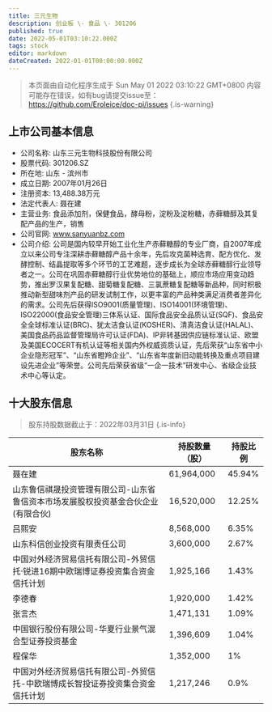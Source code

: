 ```yaml
---
title: 三元生物
description: 创业板 \- 食品 \- 301206
published: true
date: 2022-05-01T03:10:22.000Z
tags: stock
editor: markdown
dateCreated: 2022-01-01T00:00:00.000Z
---
```


> 本页面由自动化程序生成于 Sun May 01 2022 03:10:22 GMT+0800
> 内容可能存在错误，如有bug请提交issue至：https://github.com/Eroleice/doc-pi/issues
{.is-warning}

## 上市公司基本信息
- 公司名称: 山东三元生物科技股份有限公司
- 股票代码: 301206.SZ
- 所在地: 山东 - 滨州市
- 成立日期: 2007年01月26日
- 注册资本: 13,488.38万元
- 法定代表人: 聂在建
- 主营业务: 食品添加剂，保健食品，酵母粉，淀粉及淀粉糖，赤藓糖醇及其复配产品的生产，销售
- 公司官网: www.sanyuanbz.com
- 公司介绍: 公司是国内较早开始工业化生产赤藓糖醇的专业厂商，自2007年成立以来公司专注深耕赤藓糖醇产品十余年，先后攻克菌种选育、配方优化、发酵控制、结晶提取等多个环节的工艺难题，逐步成长为全球赤藓糖醇行业领导者之一。公司在巩固赤藓糖醇行业优势地位的基础上，顺应市场应用变动趋势，推出罗汉果复配糖、甜菊糖复配糖、三氯蔗糖复配糖等新品种，同时积极推动新型甜味剂产品的研发试制工作，以更丰富的产品种类满足消费者差异化的需求。公司先后获得ISO9001(质量管理)、ISO14001(环境管理)、ISO22000(食品安全管理)三体系认证、国际食品安全品质认证(SQF)、食品安全全球标准认证(BRC)、犹太洁食认证(KOSHER)、清真洁食认证(HALAL)、美国食品药品监督管理局许可认证(FDA)、IP非转基因供应链标准认证、欧盟及美国ECOCERT有机认证等相关国内外权威资质认证，先后荣获“山东省中小企业隐形冠军”、“山东省瞪羚企业”、“山东省年度新旧动能转换及重点项目建设先进企业”等荣誉。公司先后荣获省级“一企一技术”研发中心、省级企业技术中心等认定。


## 十大股东信息
> 股东持股数据截止于：2022年03月31日
{.is-info}

| 股东名称 | 持股数量（股） | 持股比例 |
| --- | --- | --- |
| 聂在建 | 61,964,000 | 45.94% |
| 山东鲁信祺晟投资管理有限公司-山东省鲁信资本市场发展股权投资基金合伙企业(有限合伙) | 16,520,000 | 12.25% |
| 吕熙安 | 8,568,000 | 6.35% |
| 山东科信创业投资有限责任公司 | 3,600,000 | 2.67% |
| 中国对外经济贸易信托有限公司-外贸信托·锐进16期中欧瑞博证券投资集合资金信托计划 | 1,925,166 | 1.43% |
| 李德春 | 1,920,000 | 1.42% |
| 张言杰 | 1,471,131 | 1.09% |
| 中国银行股份有限公司-华夏行业景气混合型证券投资基金 | 1,396,609 | 1.04% |
| 程保华 | 1,352,000 | 1% |
| 中国对外经济贸易信托有限公司-外贸信托-中欧瑞博成长智投证券投资集合资金信托计划 | 1,217,246 | 0.9% |




